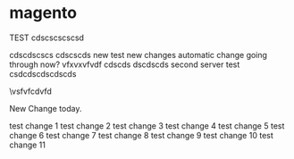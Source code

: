 # magento
TEST
cdscscscscsd

cdscdscscs
cdscscds
new test new changes
automatic change going through  now?
vfxvxvfvdf
cdscds dscdscds
second server test
csdcdscdscdscds

\vsfvfcdvfd

New Change today.

test change 1
test change 2
test change 3
test change 4
test change 5
test change 6
test change 7
test change 8
test change 9
test change 10
test change 11
